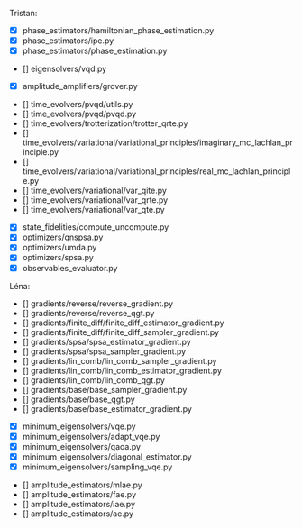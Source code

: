 Tristan:
- [x] phase_estimators/hamiltonian_phase_estimation.py
- [x] phase_estimators/ipe.py
- [x] phase_estimators/phase_estimation.py
- [] eigensolvers/vqd.py
- [x] amplitude_amplifiers/grover.py
- [] time_evolvers/pvqd/utils.py
- [] time_evolvers/pvqd/pvqd.py
- [] time_evolvers/trotterization/trotter_qrte.py
- [] time_evolvers/variational/variational_principles/imaginary_mc_lachlan_principle.py
- [] time_evolvers/variational/variational_principles/real_mc_lachlan_principle.py
- [] time_evolvers/variational/var_qite.py
- [] time_evolvers/variational/var_qrte.py
- [] time_evolvers/variational/var_qte.py
- [x] state_fidelities/compute_uncompute.py
- [x] optimizers/qnspsa.py
- [x] optimizers/umda.py
- [x] optimizers/spsa.py
- [x] observables_evaluator.py

Léna:
- [] gradients/reverse/reverse_gradient.py
- [] gradients/reverse/reverse_qgt.py
- [] gradients/finite_diff/finite_diff_estimator_gradient.py
- [] gradients/finite_diff/finite_diff_sampler_gradient.py
- [] gradients/spsa/spsa_estimator_gradient.py
- [] gradients/spsa/spsa_sampler_gradient.py
- [] gradients/lin_comb/lin_comb_sampler_gradient.py
- [] gradients/lin_comb/lin_comb_estimator_gradient.py
- [] gradients/lin_comb/lin_comb_qgt.py
- [] gradients/base/base_sampler_gradient.py
- [] gradients/base/base_qgt.py
- [] gradients/base/base_estimator_gradient.py
- [x] minimum_eigensolvers/vqe.py
- [x] minimum_eigensolvers/adapt_vqe.py
- [x] minimum_eigensolvers/qaoa.py
- [x] minimum_eigensolvers/diagonal_estimator.py
- [x] minimum_eigensolvers/sampling_vqe.py
- [] amplitude_estimators/mlae.py
- [] amplitude_estimators/fae.py
- [] amplitude_estimators/iae.py
- [] amplitude_estimators/ae.py

